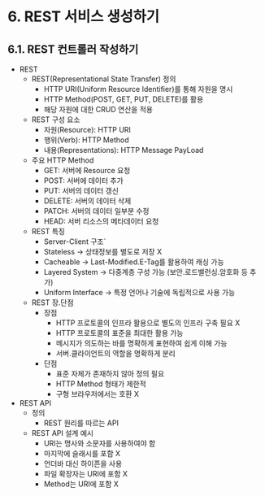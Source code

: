 # 6. REST 서비스 생성하기
## 6.1. REST 컨트롤러 작성하기
* REST
  * REST(Representational State Transfer) 정의
    * HTTP URI(Uniform Resource Identifier)를 통해 자원을 명시
    * HTTP Method(POST, GET, PUT, DELETE)를 활용
    * 해당 자원에 대한 CRUD 연산을 적용
  * REST 구성 요소
    * 자원(Resource): HTTP URI
    * 행위(Verb): HTTP Method
    * 내용(Representations): HTTP Message PayLoad
  * 주요 HTTP Method
    * GET: 서버에 Resource 요청
    * POST: 서버에 데이터 추가
    * PUT: 서버의 데이터 갱신
    * DELETE: 서버의 데이터 삭제
    * PATCH: 서버의 데이터 일부분 수정
    * HEAD: 서버 리소스의 메타데이터 요청
  * REST 특징
    * Server-Client 구조`
    * Stateless → 상태정보를 별도로 저장 X
    * Cacheable → Last-Modified.E-Tag를 활용하여 캐싱 가능
    * Layered System → 다중계층 구성 가능 (보안.로드밸런싱.암호화 등 추가)
    * Uniform Interface → 특정 언어나 기술에 독립적으로 사용 가능
  * REST 장.단점
    * 장점
      * HTTP 프로토콜의 인프라 활용으로 별도의 인프라 구축 필요 X
      * HTTP 프로토콜의 표준을 최대한 활용 가능
      * 메시지가 의도하는 바를 명확하게 표현하여 쉽게 이해 가능
      * 서버.클라이언트의 역할을 명확하게 분리
    * 단점
      * 표준 자체가 존재하지 않아 정의 필요
      * HTTP Method 형태가 제한적
      * 구형 브라우저에서는 호환 X
* REST API
  * 정의
    * REST 원리를 따르는 API
  * REST API 설계 예시
    * URI는 명사와 소문자를 사용하여야 함
    * 마지막에 슬래시를 포함 X
    * 언더바 대신 하이픈을 사용
    * 파일 확장자는 URI에 포함 X
    * Method는 URI에 포함 X
